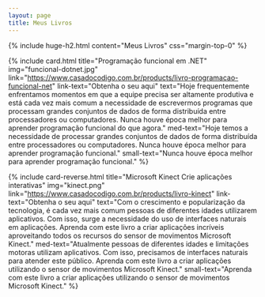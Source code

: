 ```yaml
---
layout: page
title: Meus Livros
---
```


{% include huge-h2.html content="Meus Livros" css="margin-top-0" %} 

{% include card.html title="Programação funcional em .NET" img="funcional-dotnet.jpg" link="https://www.casadocodigo.com.br/products/livro-programacao-funcional-net" link-text="Obtenha o seu aqui" text="Hoje frequentemente enfrentamos momentos em que a equipe precisa ser altamente produtiva e está cada vez mais comum a necessidade de escrevermos programas que processam grandes conjuntos de dados de forma distribuída entre processadores ou computadores. Nunca houve época melhor para aprender programação funcional do que agora."
med-text="Hoje temos a necessidade de processar grandes conjuntos de dados de forma distribuída entre processadores ou computadores. Nunca houve época melhor para aprender programação funcional."
small-text="Nunca houve época melhor para aprender programação funcional." %} 

{% include card-reverse.html title="Microsoft Kinect
Crie aplicações interativas" img="kinect.png" link="https://www.casadocodigo.com.br/products/livro-kinect" link-text="Obtenha o seu aqui" text="Com o crescimento e popularização da tecnologia, é cada vez mais comum pessoas de diferentes idades utilizarem aplicativos. Com isso, surge a necessidade do uso de interfaces naturais em aplicações. Aprenda com este livro a criar aplicações incríveis aproveitando todos os recursos do sensor de movimentos Microsoft Kinect."
med-text="Atualmente pessoas de diferentes idades e limitações motoras utilizam aplicativos. Com isso, precisamos de interfaces naturais para atender este público. Aprenda com este livro a criar aplicações utilizando o sensor de movimentos Microsoft Kinect."
small-text="Aprenda com este livro a criar aplicações utilizando o sensor de movimentos Microsoft Kinect." %} 